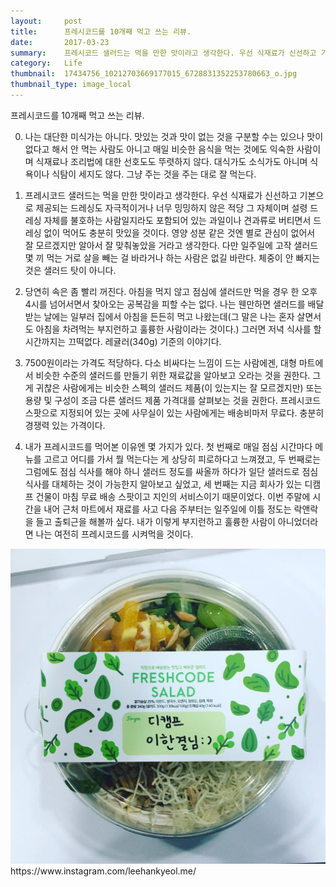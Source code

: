 ```yaml
---
layout:     post
title:      프레시코드를 10개째 먹고 쓰는 리뷰.
date:       2017-03-23
summary:    프레시코드 샐러드는 먹을 만한 맛이라고 생각한다. 우선 식재료가 신선하고 기본으로 제공되는 드레싱도 자극적이거나 너무 밍밍하지 않은 적당 그 자체이며 설령 드레싱 자체를 불호하는 사람일지라도 포함되어 있는 과일이나 견과류로 버티면서 드레싱 없이 먹어도 충분히 맛있을 것이다.
category:   Life
thumbnail:  17434756_10212703669177015_6728831352253780663_o.jpg
thumbnail_type: image_local
---
```


프레시코드를 10개째 먹고 쓰는 리뷰.

0. 나는 대단한 미식가는 아니다. 맛있는 것과 맛이 없는 것을 구분할 수는 있으나 맛이 없다고 해서 안 먹는 사람도 아니고 매일 비슷한 음식을 먹는 것에도 익숙한 사람이며 식재료나 조리법에 대한 선호도도 뚜렷하지 않다. 대식가도 소식가도 아니며 식욕이나 식탐이 세지도 않다. 그냥 주는 것을 주는 대로 잘 먹는다.

1. 프레시코드 샐러드는 먹을 만한 맛이라고 생각한다. 우선 식재료가 신선하고 기본으로 제공되는 드레싱도 자극적이거나 너무 밍밍하지 않은 적당 그 자체이며 설령 드레싱 자체를 불호하는 사람일지라도 포함되어 있는 과일이나 견과류로 버티면서 드레싱 없이 먹어도 충분히 맛있을 것이다. 영양 성분 같은 것엔 별로 관심이 없어서 잘 모르겠지만 알아서 잘 맞춰놓았을 거라고 생각한다. 다만 일주일에 고작 샐러드 몇 끼 먹는 거로 살을 빼는 걸 바라거나 하는 사람은 없길 바란다. 체중이 안 빠지는 것은 샐러드 탓이 아니다.

2. 당연히 속은 좀 빨리 꺼진다. 아침을 먹지 않고 점심에 샐러드만 먹을 경우 한 오후 4시를 넘어서면서 찾아오는 공복감을 피할 수는 없다. 나는 웬만하면 샐러드를 배달 받는 날에는 일부러 집에서 아침을 든든히 먹고 나왔는데(그 말은 나는 혼자 살면서도 아침을 차려먹는 부지런하고 훌륭한 사람이라는 것이다.) 그러면 저녁 식사를 할 시간까지는 끄떡없다. 레귤러(340g) 기준의 이야기다.

3. 7500원이라는 가격도 적당하다. 다소 비싸다는 느낌이 드는 사람에겐, 대형 마트에서 비슷한 수준의 샐러드를 만들기 위한 재료값을 알아보고 오라는 것을 권한다. 그게 귀찮은 사람에게는 비슷한 스펙의 샐러드 제품(이 있는지는 잘 모르겠지만) 또는 용량 및 구성이 조금 다른 샐러드 제품 가격대를 살펴보는 것을 권한다. 프레시코드 스팟으로 지정되어 있는 곳에 사무실이 있는 사람에게는 배송비마저 무료다. 충분히 경쟁력 있는 가격이다.

4. 내가 프레시코드를 먹어본 이유엔 몇 가지가 있다. 첫 번째로 매일 점심 시간마다 메뉴를 고르고 어디를 가서 뭘 먹는다는 게 상당히 피로하다고 느껴졌고, 두 번째로는 그럼에도 점심 식사를 해야 하니 샐러드 정도를 싸올까 하다가 일단 샐러드로 점심 식사를 대체하는 것이 가능한지 알아보고 싶었고, 세 번째는 지금 회사가 있는 디캠프 건물이 마침 무료 배송 스팟이고 지인의 서비스이기 때문이었다. 이번 주말에 시간을 내어 근처 마트에서 재료를 사고 다음 주부터는 일주일에 이틀 정도는 락앤락을 들고 출퇴근을 해볼까 싶다. 내가 이렇게 부지런하고 훌륭한 사람이 아니었더라면 나는 여전히 프레시코드를 시켜먹을 것이다.

<p class="center-align">
    <img src="/images/17434756_10212703669177015_6728831352253780663_o.jpg"/>
    <span class="caption">https://www.instagram.com/leehankyeol.me/</span>
</p>
